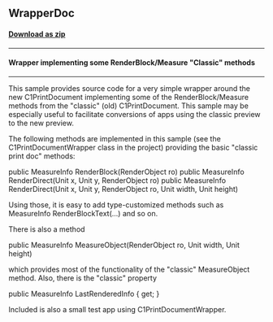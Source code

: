## WrapperDoc
#### [Download as zip](https://minhaskamal.github.io/DownGit/#/home?url=https://github.com/GrapeCity/ComponentOne-WinForms-Samples/tree/master/NetFramework\Reports\C1Preview\VB\WrapperDoc)
____
#### Wrapper implementing some RenderBlock/Measure "Classic" methods
____
This sample provides source code for a very simple wrapper around the new C1PrintDocument implementing some of the RenderBlock/Measure methods from the "classic" (old) C1PrintDocument. This sample may be especially useful to facilitate conversions of apps using the classic preview to the new preview. 

The following methods are implemented in this sample (see  the C1PrintDocumentWrapper class in the project) providing the basic "classic print doc" methods: 

  public MeasureInfo RenderBlock(RenderObject ro)
  public MeasureInfo RenderDirect(Unit x, Unit y, RenderObject ro)
  public MeasureInfo RenderDirect(Unit x, Unit y, RenderObject ro,
    Unit width, Unit height)


Using those, it is easy to add type-customized methods such as   MeasureInfo RenderBlockText(...)
and so on. 

There is also a method 

  public MeasureInfo MeasureObject(RenderObject ro, Unit width, Unit height)


which provides most of the functionality of the "classic" MeasureObject method. Also, there is the "classic" property 

  public MeasureInfo LastRenderedInfo { get; }


Included is also a small test app using C1PrintDocumentWrapper. 
